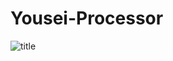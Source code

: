 # Yousei-Processor

![title](https://github.com/FCostaS/MIPS_Processor/blob/master/Caminho%20de%20Dados.png)
